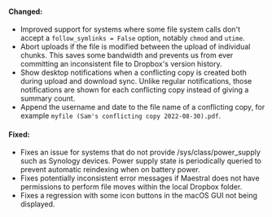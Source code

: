 #### Changed:

* Improved support for systems where some file system calls don't accept a `follow_symlinks = False` option, notably `chmod` and `utime`.
* Abort uploads if the file is modified between the upload of individual chunks. This saves some bandwidth and prevents us from ever committing an inconsistent file to Dropbox's version history.
* Show desktop notifications when a conflicting copy is created both during upload and download sync. Unlike regular notifications, those notifications are shown for each conflicting copy instead of giving a summary count.
* Append the username and date to the file name of a conflicting copy, for example `myfile (Sam's conflicting copy 2022-08-30).pdf`.

#### Fixed:

* Fixes an issue for systems that do not provide /sys/class/power_supply such as Synology devices. Power supply state is periodically queried to prevent automatic reindexing when on battery power.
* Fixes potentially inconsistent error messages if Maestral does not have permissions to perform file moves within the local Dropbox folder.
* Fixes a regression with some icon buttons in the macOS GUI not being displayed.